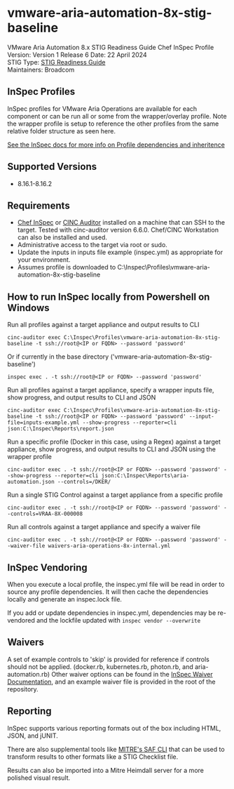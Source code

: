 # vmware-aria-automation-8x-stig-baseline
VMware Aria Automation 8.x STIG Readiness Guide Chef InSpec Profile  
Version: Version 1 Release 6 Date: 22 April 2024  
STIG Type: [STIG Readiness Guide](https://confluence.eng.vmware.com/pages/viewpage.action?pageId=1231779155)  
Maintainers: Broadcom  

## InSpec Profiles
InSpec profiles for VMware Aria Operations are available for each component or can be run all or some from the wrapper/overlay profile. Note the wrapper profile is setup to reference the other profiles from the same relative folder structure as seen here.  

[See the InSpec docs for more info on Profile dependencies and inheritence](https://www.inspec.io/docs/reference/profiles/)

## Supported Versions
- 8.16.1-8.16.2

## Requirements
- [Chef InSpec](https://downloads.chef.io/tools/inspec) or [CINC Auditor](https://cinc.sh/start/auditor/) installed on a machine that can SSH to the target. Tested with cinc-auditor version 6.6.0. Chef/CINC Workstation can also be installed and used.
- Administrative access to the target via root or sudo.
- Update the inputs in inputs file example (inspec.yml) as appropriate for your environment.
- Assumes profile is downloaded to C:\Inspec\Profiles\vmware-aria-automation-8x-stig-baseline  

## How to run InSpec locally from Powershell on Windows

Run all profiles against a target appliance and output results to CLI
```
cinc-auditor exec C:\Inspec\Profiles\vmware-aria-automation-8x-stig-baseline -t ssh://root@<IP or FQDN> --password 'password'
```

Or if currently in the base directory ('vmware-aria-automation-8x-stig-baseline')
```
inspec exec . -t ssh://root@<IP or FQDN> --password 'password'
```

Run all profiles against a target appliance, specify a wrapper inputs file, show progress, and output results to CLI and JSON
```
cinc-auditor exec C:\Inspec\Profiles\vmware-aria-automation-8x-stig-baseline -t ssh://root@<IP or FQDN> --password 'password' --input-file=inputs-example.yml --show-progress --reporter=cli json:C:\Inspec\Reports\report.json
```

Run a specific profile (Docker in this case, using a Regex) against a target appliance, show progress, and output results to CLI and JSON using the wrapper profile
```
cinc-auditor exec . -t ssh://root@<IP or FQDN> --password 'password' --show-progress --reporter=cli json:C:\Inspec\Reports\aria-automation.json --controls=/DKER/
```

Run a single STIG Control against a target appliance from a specific profile
```
cinc-auditor exec . -t ssh://root@<IP or FQDN> --password 'password' --controls=VRAA-8X-000008
```

Run all controls against a target appliance and specify a waiver file
```
cinc-auditor exec . -t ssh://root@<IP or FQDN> --password 'password' --waiver-file waivers-aria-operations-8x-internal.yml
```

## InSpec Vendoring
When you execute a local profile, the inspec.yml file will be read in order to source any profile dependencies. It will then cache the dependencies locally and generate an inspec.lock file.

If you add or update dependencies in inspec.yml, dependencies may be re-vendored and the lockfile updated with `inspec vendor --overwrite`

## Waivers
A set of example controls to 'skip' is provided for reference if controls should not be applied. (docker.rb, kubernetes.rb, photon.rb, and aria-automation.rb)
Other waiver options can be found in the [InSpec Waiver Documentation](https://docs.chef.io/inspec/waivers/), and an example waiver file is provided in the root of the repository.  

## Reporting
InSpec supports various reporting formats out of the box including HTML, JSON, and jUNIT.  

There are also supplemental tools like [MITRE's SAF CLI](https://github.com/mitre/saf) that can be used to transform results to other formats like a STIG Checklist file.  

Results can also be imported into a Mitre Heimdall server for a more polished visual result.
